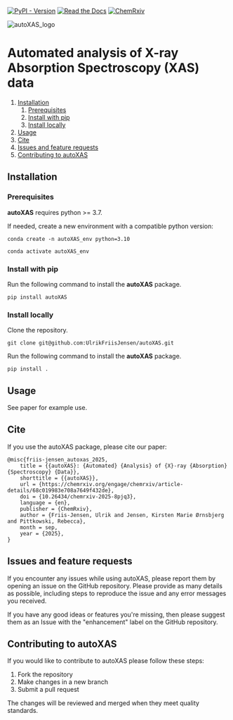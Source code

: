 [![PyPI - Version](https://img.shields.io/pypi/v/autoXAS)](https://pypi.org/project/autoXAS/)
[![Read the Docs](https://img.shields.io/readthedocs/autoXAS)](https://autoxas.readthedocs.io/en/stable/index.html)
[![ChemRxiv](https://img.shields.io/badge/ChemRxiv-10.26434/chemrxiv--2025--8pjq3-blue)](https://doi.org/10.26434/chemrxiv-2025-8pjq3)

![autoXAS_logo](https://github.com/UlrikFriisJensen/autoXAS/raw/main/figures/autoXAS_logo.svg)
# Automated analysis of X-ray Absorption Spectroscopy (XAS) data

1. [Installation](#installation)
    1. [Prerequisites](#prerequisites)
    2. [Install with pip](#install-with-pip)
    3. [Install locally](#install-locally)
2. [Usage](#using-autoxas)
3. [Cite](#cite)
4. [Issues and feature requests](#issues-and-feature-requests)
5. [Contributing to autoXAS](#contributing-to-autoxas)

## Installation

### Prerequisites

**autoXAS** requires python >= 3.7. 

If needed, create a new environment with a compatible python version:
```
conda create -n autoXAS_env python=3.10
```

```
conda activate autoXAS_env
```

### Install with pip

Run the following command to install the **autoXAS** package.
```
pip install autoXAS
```

### Install locally

Clone the repository.
```
git clone git@github.com:UlrikFriisJensen/autoXAS.git
```

Run the following command to install the **autoXAS** package.
```
pip install .
```

## Usage

See paper for example use.

## Cite

If you use the autoXAS package, please cite our paper:
```
@misc{friis-jensen_autoxas_2025,
	title = {{autoXAS}: {Automated} {Analysis} of {X}-ray {Absorption} {Spectroscopy} {Data}},
	shorttitle = {{autoXAS}},
	url = {https://chemrxiv.org/engage/chemrxiv/article-details/68c019983e708a7649f432de},
	doi = {10.26434/chemrxiv-2025-8pjq3},
	language = {en},
	publisher = {ChemRxiv},
	author = {Friis-Jensen, Ulrik and Jensen, Kirsten Marie Ørnsbjerg and Pittkowski, Rebecca},
	month = sep,
	year = {2025},
}
```

## Issues and feature requests

If you encounter any issues while using autoXAS, please report them by opening an issue on the GitHub repository.  Please provide as many details as possible, including steps to reproduce the issue and any error messages you received.

If you have any good ideas or features you're missing, then please suggest them as an Issue with the "enhancement" label on the GitHub repository.

## Contributing to autoXAS

If you would like to contribute to autoXAS please follow these steps:
1. Fork the repository
2. Make changes in a new branch
3. Submit a pull request

The changes will be reviewed and merged when they meet quality standards.
